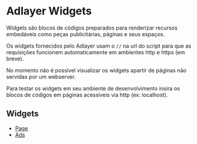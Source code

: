
# Adlayer Widgets

Widgets são blocos de códigos preparados para renderizar recursos embedáveis como peças publicitárias, páginas e seus espaços.

Os widgets fornecidos pelo Adlayer usam o ```//``` na url do script para que as requisições funcionem automaticamente em ambientes http e https (em breve).

No momento não é possível visualizar os widgets apartir de páginas não servidas por um webserver. 

Para testar os widgets em seu ambiente de desenvolvimento insira  os blocos de códigos em páginas acessíveis via http (ex: localhost).


## Widgets
* [Page](https://github.com/adlayer/javascript-api/blob/master/docs/pages.md)
* [Ads](https://github.com/adlayer/javascript-api/blob/master/docs/ads.md)